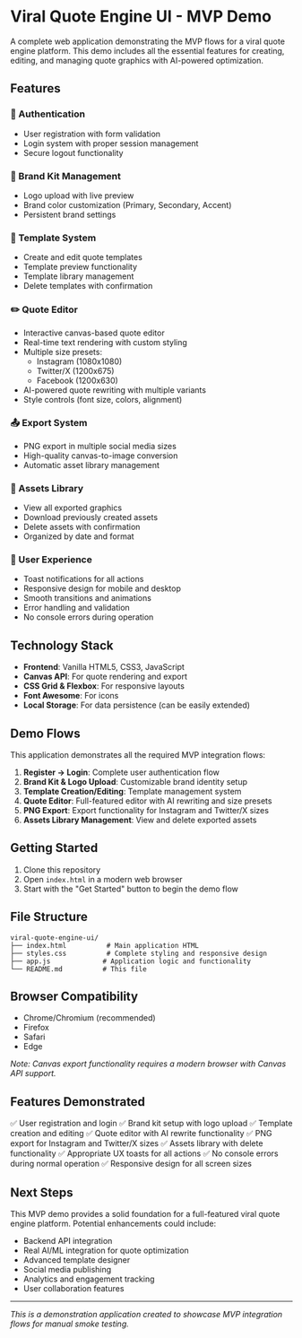 # Viral Quote Engine UI - MVP Demo

A complete web application demonstrating the MVP flows for a viral quote engine platform. This demo includes all the essential features for creating, editing, and managing quote graphics with AI-powered optimization.

## Features

### 🔐 Authentication
- User registration with form validation
- Login system with proper session management
- Secure logout functionality

### 🎨 Brand Kit Management
- Logo upload with live preview
- Brand color customization (Primary, Secondary, Accent)
- Persistent brand settings

### 📄 Template System
- Create and edit quote templates
- Template preview functionality
- Template library management
- Delete templates with confirmation

### ✏️ Quote Editor
- Interactive canvas-based quote editor
- Real-time text rendering with custom styling
- Multiple size presets:
  - Instagram (1080x1080)
  - Twitter/X (1200x675) 
  - Facebook (1200x630)
- AI-powered quote rewriting with multiple variants
- Style controls (font size, colors, alignment)

### 📤 Export System
- PNG export in multiple social media sizes
- High-quality canvas-to-image conversion
- Automatic asset library management

### 📁 Assets Library
- View all exported graphics
- Download previously created assets
- Delete assets with confirmation
- Organized by date and format

### 💫 User Experience
- Toast notifications for all actions
- Responsive design for mobile and desktop
- Smooth transitions and animations
- Error handling and validation
- No console errors during operation

## Technology Stack

- **Frontend**: Vanilla HTML5, CSS3, JavaScript
- **Canvas API**: For quote rendering and export
- **CSS Grid & Flexbox**: For responsive layouts
- **Font Awesome**: For icons
- **Local Storage**: For data persistence (can be easily extended)

## Demo Flows

This application demonstrates all the required MVP integration flows:

1. **Register → Login**: Complete user authentication flow
2. **Brand Kit & Logo Upload**: Customizable brand identity setup
3. **Template Creation/Editing**: Template management system
4. **Quote Editor**: Full-featured editor with AI rewriting and size presets
5. **PNG Export**: Export functionality for Instagram and Twitter/X sizes
6. **Assets Library Management**: View and delete exported assets

## Getting Started

1. Clone this repository
2. Open `index.html` in a modern web browser
3. Start with the "Get Started" button to begin the demo flow

## File Structure

```
viral-quote-engine-ui/
├── index.html          # Main application HTML
├── styles.css          # Complete styling and responsive design
├── app.js             # Application logic and functionality
└── README.md          # This file
```

## Browser Compatibility

- Chrome/Chromium (recommended)
- Firefox
- Safari
- Edge

*Note: Canvas export functionality requires a modern browser with Canvas API support.*

## Features Demonstrated

✅ User registration and login
✅ Brand kit setup with logo upload
✅ Template creation and editing
✅ Quote editor with AI rewrite functionality
✅ PNG export for Instagram and Twitter/X sizes
✅ Assets library with delete functionality
✅ Appropriate UX toasts for all actions
✅ No console errors during normal operation
✅ Responsive design for all screen sizes

## Next Steps

This MVP demo provides a solid foundation for a full-featured viral quote engine platform. Potential enhancements could include:

- Backend API integration
- Real AI/ML integration for quote optimization
- Advanced template designer
- Social media publishing
- Analytics and engagement tracking
- User collaboration features

---

*This is a demonstration application created to showcase MVP integration flows for manual smoke testing.*
